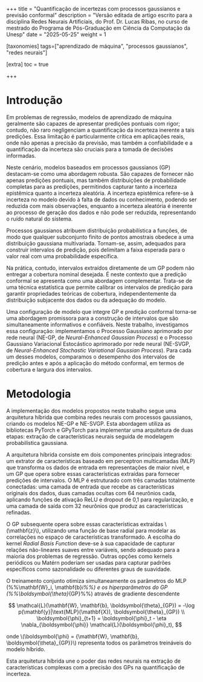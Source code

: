 +++
title = "Quantificação de incertezas com processos gaussianos e previsão conformal"
description = "Versão editada de artigo escrito para a disciplina Redes Neurais Artificiais, do Prof. Dr. Lucas Ribas, no curso de mestrado do Programa de Pós-Graduação em Ciência da Computação da Unesp"
date = "2025-05-25"
weight = 1

[taxonomies]
tags=["aprendizado de máquina", "processos gaussianos", "redes neurais"]

[extra]
toc = true

+++

# Introdução

Em problemas de regressão, modelos de aprendizado de máquina geralmente são capazes de apresentar predições pontuais com rigor; contudo, não raro negligenciam a quantificação da incerteza inerente a tais predições. Essa limitação é particularmente crítica em aplicações reais, onde não apenas a precisão da previsão, mas também a confiabilidade e a quantificação da incerteza são cruciais para a tomada de decisões informadas.

Neste cenário, modelos baseados em processos gaussianos (GP) destacam-se como uma abordagem robusta. São capazes de fornecer não apenas predições pontuais, mas também distribuições de probabilidade completas para as predições, permitindos capturar tanto a incerteza epistêmica quanto a incerteza aleatória. A incerteza epistêmica refere-se à incerteza no modelo devido à falta de dados ou conhecimento, podendo ser reduzida com mais observações, enquanto a incerteza aleatória é inerente ao processo de geração dos dados e não pode ser reduzida, representando o ruído natural do sistema.

Processos gaussianos atribuem distribuição probabilística a funções, de modo que qualquer subconjunto finito de pontos amostrais obedece a uma distribuição gaussiana multivariada. Tornam-se, assim, adequados para construir intervalos de predição, pois delimitam a faixa esperada para o valor real com uma probabilidade específica. 

Na prática, contudo, intervalos extraídos diretamente de um GP podem não entregar a cobertura nominal desejada. É neste contexto que a predição conformal se apresenta como uma abordagem complementar. Trata-se de uma técnica estatística que permite calibrar os intervalos de predição para garantir propriedades teóricas de cobertura, independentemente da distribuição subjacente dos dados ou da adequação do modelo. 

Uma configuração de modelo que integre GP e predição conformal torna-se uma abordagem promissora para a construção de intervalos que são simultaneamente informativos e confiáveis. Neste trabalho, investigamos essa configuração: implementamos o Processo Gaussiano aprimorado por rede neural (NE-GP, de _Neural-Enhanced Gaussian Process_) e o Processo Gaussiano Variacional Estocástico aprimorado por rede neural (NE-SVGP, de _Neural-Enhanced Stochastic Variational Gaussian Process_). Para cada um desses modelos, comparamos o desempenho dos intervalos de predição antes e após a aplicação do método conformal, em termos de cobertura e largura dos intervalos.

# Metodologia

A implementação dos modelos propostos neste trabalho segue uma arquitetura híbrida que combina redes neurais com processos gaussianos, criando os modelos NE-GP e NE-SVGP. Esta abordagem utiliza as bibliotecas PyTorch e GPyTorch para implementar uma arquitetura de duas etapas: extração de características neurais seguida de modelagem probabilística gaussiana.

A arquitetura híbrida consiste em dois componentes principais integrados: um extrator de características baseado em perceptron multicamadas (MLP) que transforma os dados de entrada em representações de maior nível, e um GP que opera sobre essas características extraídas para fornecer predições de intervalos. O MLP é estruturado com três camadas totalmente conectadas: uma camada de entrada que recebe as características originais dos dados, duas camadas ocultas com 64 neurônios cada, aplicando funções de ativação ReLU e dropout de 0,1 para regularização, e uma camada de saída com 32 neurônios que produz as características refinadas.

O GP subsequente opera sobre essas características extraídas \\(\mathbf{z}\\), utilizando uma função de base radial para modelar as correlações no espaço de características transformado. A escolha do kernel _Radial Basis Function_ deve-se à sua capacidade de capturar relações não-lineares suaves entre variáveis, sendo adequado para a maioria dos problemas de regressão. Outras opções como kernels periódicos ou Matérn poderiam ser usadas para capturar padrões específicos como sazonalidade ou diferentes graus de suavidade.

O treinamento conjunto otimiza simultaneamente os parâmetros do MLP (%%\mathbf{W}_i, \mathbf{b}_i%%) e os hiperparâmetros do GP (%%\boldsymbol{\theta}_{GP}%%) através de gradiente descendente

$$
\mathcal{L}(\mathbf{W}, \mathbf{b}, \boldsymbol{\theta}_{GP}) = -\log p(\mathbf{y}|\text{MLP}(\mathbf{X}), \boldsymbol{\theta}_{GP}) \\
\boldsymbol{\phi}_{t+1} = \boldsymbol{\phi}_t - \eta \nabla_{\boldsymbol{\phi}} \mathcal{L}(\boldsymbol{\phi}_t),
$$

onde \\(\boldsymbol{\phi} = \{\mathbf{W}, \mathbf{b}, \boldsymbol{\theta}_{GP}\}\\) representa todos os parâmetros treináveis do modelo híbrido.

Esta arquitetura híbrida une o poder das redes neurais na extração de características complexas com a precisão dos GPs na quantificação de incerteza.